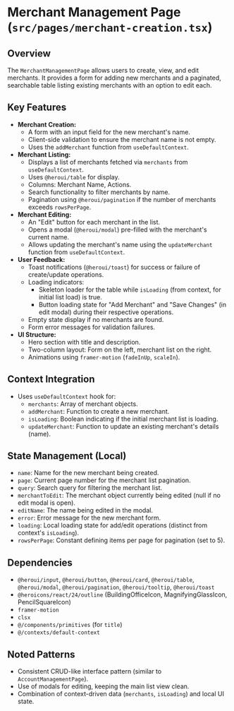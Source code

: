 # Merchant Management Page (`src/pages/merchant-creation.tsx`)

## Overview

The `MerchantManagementPage` allows users to create, view, and edit merchants. It provides a form for adding new merchants and a paginated, searchable table listing existing merchants with an option to edit each.

## Key Features

- **Merchant Creation:**
  - A form with an input field for the new merchant's name.
  - Client-side validation to ensure the merchant name is not empty.
  - Uses the `addMerchant` function from `useDefaultContext`.
- **Merchant Listing:**
  - Displays a list of merchants fetched via `merchants` from `useDefaultContext`.
  - Uses `@heroui/table` for display.
  - Columns: Merchant Name, Actions.
  - Search functionality to filter merchants by name.
  - Pagination using `@heroui/pagination` if the number of merchants exceeds `rowsPerPage`.
- **Merchant Editing:**
  - An "Edit" button for each merchant in the list.
  - Opens a modal (`@heroui/modal`) pre-filled with the merchant's current name.
  - Allows updating the merchant's name using the `updateMerchant` function from `useDefaultContext`.
- **User Feedback:**
  - Toast notifications (`@heroui/toast`) for success or failure of create/update operations.
  - Loading indicators:
    - Skeleton loader for the table while `isLoading` (from context, for initial list load) is true.
    - Button loading state for "Add Merchant" and "Save Changes" (in edit modal) during their respective operations.
  - Empty state display if no merchants are found.
  - Form error messages for validation failures.
- **UI Structure:**
  - Hero section with title and description.
  - Two-column layout: Form on the left, merchant list on the right.
  - Animations using `framer-motion` (`fadeInUp`, `scaleIn`).

## Context Integration

- Uses `useDefaultContext` hook for:
  - `merchants`: Array of merchant objects.
  - `addMerchant`: Function to create a new merchant.
  - `isLoading`: Boolean indicating if the initial merchant list is loading.
  - `updateMerchant`: Function to update an existing merchant's details (name).

## State Management (Local)

- `name`: Name for the new merchant being created.
- `page`: Current page number for the merchant list pagination.
- `query`: Search query for filtering the merchant list.
- `merchantToEdit`: The merchant object currently being edited (null if no edit modal is open).
- `editName`: The name being edited in the modal.
- `error`: Error message for the new merchant form.
- `loading`: Local loading state for add/edit operations (distinct from context's `isLoading`).
- `rowsPerPage`: Constant defining items per page for pagination (set to 5).

## Dependencies

- `@heroui/input`, `@heroui/button`, `@heroui/card`, `@heroui/table`, `@heroui/modal`, `@heroui/pagination`, `@heroui/tooltip`, `@heroui/toast`
- `@heroicons/react/24/outline` (BuildingOfficeIcon, MagnifyingGlassIcon, PencilSquareIcon)
- `framer-motion`
- `clsx`
- `@/components/primitives` (for `title`)
- `@/contexts/default-context`

## Noted Patterns

- Consistent CRUD-like interface pattern (similar to `AccountManagementPage`).
- Use of modals for editing, keeping the main list view clean.
- Combination of context-driven data (`merchants`, `isLoading`) and local UI state.
